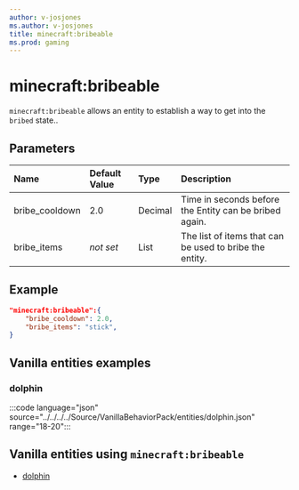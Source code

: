 ```yaml
---
author: v-josjones
ms.author: v-josjones
title: minecraft:bribeable
ms.prod: gaming
---
```


# minecraft:bribeable

`minecraft:bribeable` allows an entity to establish a way to get into the `bribed` state..

## Parameters

|Name |Default Value  |Type  |Description  |
|:----------|:----------|:----------|:----------|
|bribe_cooldown| 2.0| Decimal| Time in seconds before the Entity can be bribed again. |
|bribe_items|*not set* | List|  The list of items that can be used to bribe the entity. |

## Example

```json
"minecraft:bribeable":{
    "bribe_cooldown": 2.0,
    "bribe_items": "stick",
}
```

## Vanilla entities examples

### dolphin

:::code language="json" source="../../../../Source/VanillaBehaviorPack/entities/dolphin.json" range="18-20":::

## Vanilla entities using `minecraft:bribeable`

- [dolphin](../../../../Source/VanillaBehaviorPack_Snippets/entities/dolphin.md)
